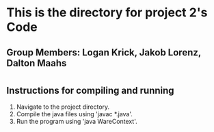 # This is the directory for project 2's Code

## Group Members: Logan Krick, Jakob Lorenz, Dalton Maahs
#
## Instructions for compiling and running
1. Navigate to the project directory.
2. Compile the java files using 'javac *.java'.
3. Run the program using 'java WareContext'.
